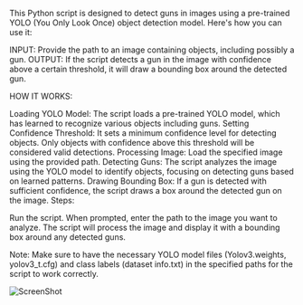 This Python script is designed to detect guns in images using a pre-trained YOLO (You Only Look Once) object detection model. 
Here's how you can use it:

INPUT: Provide the path to an image containing objects, including possibly a gun.
OUTPUT: If the script detects a gun in the image with confidence above a certain threshold, it will draw a bounding box around the detected gun.

HOW IT WORKS:

Loading YOLO Model:
The script loads a pre-trained YOLO model, which has learned to recognize various objects including guns.
Setting Confidence Threshold:
It sets a minimum confidence level for detecting objects. Only objects with confidence above this threshold will be considered valid detections.
Processing Image:
Load the specified image using the provided path.
Detecting Guns:
The script analyzes the image using the YOLO model to identify objects, focusing on detecting guns based on learned patterns.
Drawing Bounding Box:
If a gun is detected with sufficient confidence, the script draws a box around the detected gun on the image.
Steps:

Run the script.
When prompted, enter the path to the image you want to analyze.
The script will process the image and display it with a bounding box around any detected guns.

Note: Make sure to have the necessary YOLO model files (Yolov3.weights, yolov3_t.cfg) and class labels (dataset info.txt) in the specified paths for the script to work correctly.

![ScreenShot](https://github.com/hija-happy/Weapon-Detection-Yolo/assets/116438494/d4b452f7-7496-471e-a857-d7d423665c29)
